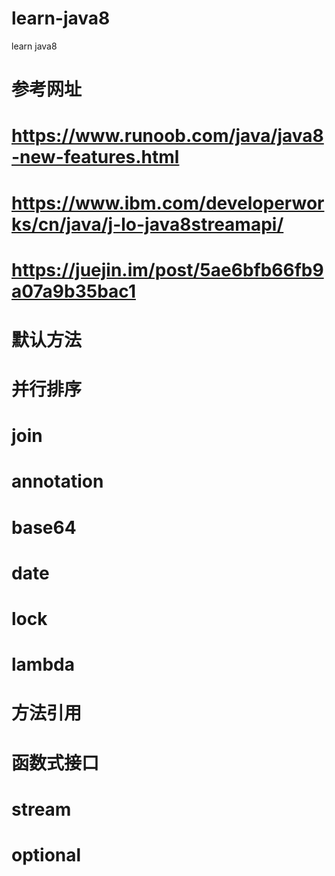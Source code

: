 # learn-java8
learn java8

# 参考网址
# https://www.runoob.com/java/java8-new-features.html
# https://www.ibm.com/developerworks/cn/java/j-lo-java8streamapi/
# https://juejin.im/post/5ae6bfb66fb9a07a9b35bac1
#
# 默认方法
# 并行排序
# join
# annotation
# base64
# date
# lock
# lambda
# 方法引用
# 函数式接口
# stream
# optional
#
